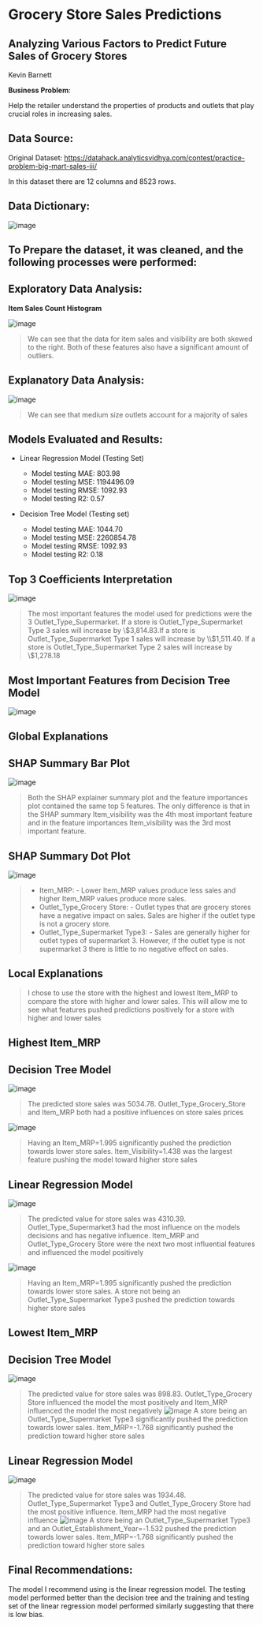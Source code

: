 # Grocery Store Sales Predictions

## Analyzing Various Factors to Predict Future Sales of Grocery Stores

Kevin Barnett

**Business Problem**:

Help the retailer understand the properties of products and outlets that play crucial roles in increasing sales.
 
## Data Source:

 Original Dataset: https://datahack.analyticsvidhya.com/contest/practice-problem-big-mart-sales-iii/
 
 In this dataset there are 12 columns and 8523 rows.
 
 ## Data Dictionary:
 
 ![image](https://user-images.githubusercontent.com/103015330/224993248-db3d7178-c2fb-4065-bf12-1a7bd38e2846.png)

## To Prepare the dataset, it was cleaned, and the following processes were performed:

## Exploratory Data Analysis:

**Item Sales Count Histogram**

![image](https://user-images.githubusercontent.com/103015330/224999173-f4d3e32e-d074-4990-93f1-61f9207edf37.png)

> We can see that the data for item sales and visibility are both skewed to the right. Both of these features also have a significant amount of outliers.

## Explanatory Data Analysis:

![image](https://user-images.githubusercontent.com/103015330/224999532-066730d9-9c18-4fe0-9327-d36370d5f711.png)

>We can see that medium size outlets account for a majority of sales

## Models Evaluated and Results:

- Linear Regression Model (Testing Set)
  - Model testing MAE: 803.98
  - Model testing MSE: 1194496.09
  - Model testing RMSE: 1092.93
  - Model testing R2: 0.57
 
- Decision Tree Model (Testing set)
  - Model testing MAE: 1044.70
  - Model testing MSE: 2260854.78
  - Model testing RMSE: 1092.93
  - Model testing R2: 0.18

## Top 3 Coefficients Interpretation
![image](https://github.com/kevinbrnett/Project-1-Linear-Regression-Project/blob/main/lin_reg_coeff.png)
> The most important features the model used for predictions were the 3 Outlet_Type_Supermarket. If a store is Outlet_Type_Supermarket Type 3 sales will increase by \\$3,814.83.If a store is Outlet_Type_Supermarket Type 1 sales will increase by \\$1,511.40. If a store is Outlet_Type_Supermarket Type 2 sales will increase by \\$1,278.18

## Most Important Features from Decision Tree Model
![image](https://github.com/kevinbrnett/Project-1-Linear-Regression-Project/blob/main/dec_tree_features.png)
 
## Global Explanations
## SHAP Summary Bar Plot
![image](summary_plot_bar.png)
> Both the SHAP explainer summary plot and the feature importances plot contained the same top 5 features. The only difference is that in the SHAP summary Item_visibility was the 4th most important feature and in the feature importances Item_visibility was the 3rd most important feature.

## SHAP Summary Dot Plot
![image](summary_plot_dot.png)
> - Item_MRP:
     - Lower Item_MRP values produce less sales and higher Item_MRP values produce more sales.
> - Outlet_Type_Grocery Store:
     - Outlet types that are grocery stores have a negative impact on sales. Sales are higher if the outlet type is not a grocery store.
> - Outlet_Type_Supermarket Type3:
     - Sales are generally higher for outlet types of supermarket 3. However, if the outlet type is not supermarket 3 there is little to no negative effect on sales.

## Local Explanations

> I chose to use the store with the highest and lowest Item_MRP to compare the store with higher and lower sales. This will allow me to see what features pushed predictions positively for a store with higher and lower sales

## Highest Item_MRP
## Decision Tree Model
![image](https://github.com/kevinbrnett/Project-1-Linear-Regression-Project/blob/main/dec_tree_lime_high.png)
> The predicted store sales was 5034.78. Outlet_Type_Grocery_Store and Item_MRP both had a positive influences on store sales prices

![image](https://github.com/kevinbrnett/Project-1-Linear-Regression-Project/blob/main/dec_tree_force_high.png)
> Having an Item_MRP=1.995 significantly pushed the prediction towards lower store sales. Item_Visibility=1.438 was the largest feature pushing the model toward higher store sales

## Linear Regression Model
![image](https://github.com/kevinbrnett/Project-1-Linear-Regression-Project/blob/main/lin_reg_lime_high.png)
> The predicted value for store sales was 4310.39. Outlet_Type_Supermarket3 had the most influence on the models decisions and has negative influence. Item_MRP and Outlet_Type_Grocery Store were the next two most influential features and influenced the model positively

![image](https://github.com/kevinbrnett/Project-1-Linear-Regression-Project/blob/main/lin_reg_force_high.png)
> Having an Item_MRP=1.995 significantly pushed the prediction towards lower store sales. A store not being an Outlet_Type_Supermarket Type3 pushed the prediction towards higher store sales

## Lowest Item_MRP
## Decision Tree Model
![image](https://github.com/kevinbrnett/Project-1-Linear-Regression-Project/blob/main/dec_tree_lime_low.png)
> The predicted value for store sales was 898.83. Outlet_Type_Grocery Store influenced the model the most positively and Item_MRP influenced the model the most negatively
![image](https://github.com/kevinbrnett/Project-1-Linear-Regression-Project/blob/main/dec_tree_force_low.png)
> A store being an Outlet_Type_Supermarket Type3 significantly pushed the prediction towards lower sales. Item_MRP=-1.768 significantly pushed the prediction toward higher store sales

## Linear Regression Model
![image](https://github.com/kevinbrnett/Project-1-Linear-Regression-Project/blob/main/lin_reg_lime_low.png)
> The predicted value for store sales was 1934.48. Outlet_Type_Supermarket Type3 and Outlet_Type_Grocery Store had the most positive influence. Item_MRP had the most negative influence
![image](https://github.com/kevinbrnett/Project-1-Linear-Regression-Project/blob/main/lin_reg_force_low.png)
> A store being an Outlet_Type_Supermarket Type3 and an Outlet_Establishment_Year=-1.532 pushed the prediction towards lower sales. Item_MRP=-1.768 significantly pushed the prediction toward higher store sales

## Final Recommendations:

The model I recommend using is the linear regression model. The testing model performed better than the decision tree and the training and testing set of the linear regression model performed similarly suggesting that there is low bias.
